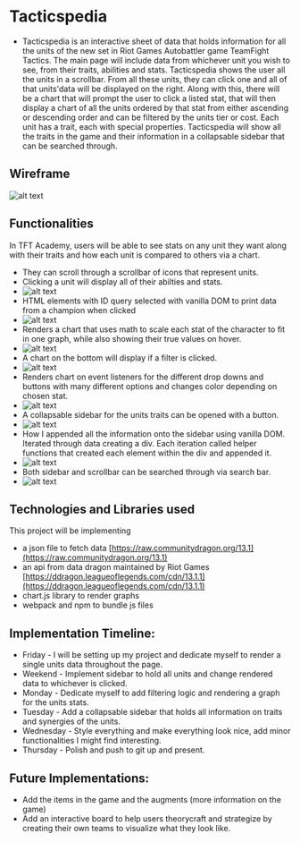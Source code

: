 # Tacticspedia
- Tacticspedia is an interactive sheet of data that holds information for all the units of the new set in Riot Games Autobattler game TeamFight Tactics. The main page will include data from whichever unit you wish to see, from their traits, abilities and stats. Tacticspedia shows the user all the units in a scrollbar. From all these units, they can click one and all of that units'data will be displayed on the right. Along with this, there will be a chart that will prompt the user to click a listed stat, that will then display a chart of all the units ordered by that stat from either ascending or descending order and can be filtered by the units tier or cost. Each unit has a trait, each with special properties. Tacticspedia will show all the traits in the game and their information in a collapsable sidebar that can be searched through.
 
## Wireframe
![alt text](./images/Wireframe.jpg)

## Functionalities
In TFT Academy, users will be able to see stats on any unit they want along with their traits and how each unit is compared to others via a chart. 
- They can scroll through a scrollbar of icons that represent units.
- Clicking a unit will display all of their abilties and stats.
- ![alt text](./images/champ_list_info.jpg)
- HTML elements with ID query selected with vanilla DOM to print data from a champion when clicked
- ![alt text](./images/icon_code.jpg)
- Renders a chart that uses math to scale each stat of the character to fit in one graph, while also showing their true values on hover.
- ![alt text](./images/unit_data_code.jpg)
- A chart on the bottom will display if a filter is clicked.
- ![alt text](./images/stats_comparison_chart.jpg)
- Renders chart on event listeners for the different drop downs and buttons with many different options and changes color depending on chosen stat.
- ![alt text](./images/chart_code.jpg)
- A collapsable sidebar for the units traits can be opened with a button.
- ![alt text](./images/traits_sidebar.jpg)
- How I appended all the information onto the sidebar using vanilla DOM. Iterated through data creating a div. Each iteration called helper functions that created each element within the div and appended it.
- ![alt text](./images/sidebar_code.jpg)
- Both sidebar and scrollbar can be searched through via search bar.
- ![alt text](./images/scrollbar_code.jpg)

## Technologies and Libraries used
This project will be implementing 
- a json file to fetch data [https://raw.communitydragon.org/13.1](https://raw.communitydragon.org/13.1)
- an api from data dragon maintained by Riot Games [https://ddragon.leagueoflegends.com/cdn/13.1.1](https://ddragon.leagueoflegends.com/cdn/13.1.1)
- chart.js library to render graphs
- webpack and npm to bundle js files

## Implementation Timeline:
- Friday - I will be setting up my project and dedicate myself to render a single units data throughout the page.
- Weekend - Implement sidebar to hold all units and change rendered data to whichever is clicked.
- Monday - Dedicate myself to add filtering logic and rendering a graph for the units stats.
- Tuesday - Add a collapsable sidebar that holds all information on traits and synergies of the units.
- Wednesday - Style everything and make everything look nice, add minor functionalities I might find interesting.
- Thursday - Polish and push to git up and present.


## Future Implementations: 
- Add the items in the game and the augments (more information on the game)
- Add an interactive board to help users theorycraft and strategize by creating their own teams to visualize what they look like.
